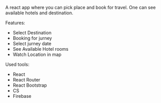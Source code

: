 A react app where you can pick place and book for travel. One can see available hotels and destination.

Features:
- Select Destination
- Booking for jurney
- Select jurney date
- See Available Hotel rooms
- Watch Location in map

Used tools:
- React
- React Router
- React Bootstrap
- CS
- Firebase
